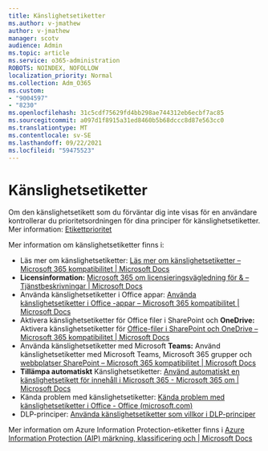```yaml
---
title: Känslighetsetiketter
ms.author: v-jmathew
author: v-jmathew
manager: scotv
audience: Admin
ms.topic: article
ms.service: o365-administration
ROBOTS: NOINDEX, NOFOLLOW
localization_priority: Normal
ms.collection: Adm_O365
ms.custom:
- "9004597"
- "8230"
ms.openlocfilehash: 31c5cdf75629fd4bb298ae744312eb6ecbf7ac85
ms.sourcegitcommit: a097d1f8915a31ed8460b5b68dccc8d87e563cc0
ms.translationtype: MT
ms.contentlocale: sv-SE
ms.lasthandoff: 09/22/2021
ms.locfileid: "59475523"
---
```

# <a name="sensitivity-labels"></a>Känslighetsetiketter

Om den känslighetsetikett som du förväntar dig inte visas för en användare kontrollerar du prioritetsordningen för dina principer för känslighetsetiketter. Mer information: [Etikettprioritet](https://docs.microsoft.com/microsoft-365/compliance/sensitivity-labels)

Mer information om känslighetsetiketter finns i:

- Läs mer om känslighetsetiketter: [Läs mer om känslighetsetiketter – Microsoft 365 kompatibilitet | Microsoft Docs](https://docs.microsoft.com/microsoft-365/compliance/sensitivity-labels)
- **Licensinformation:** [Microsoft 365 om licensieringsvägledning för & – Tjänstbeskrivningar | Microsoft Docs](https://docs.microsoft.com/office365/servicedescriptions/microsoft-365-service-descriptions/microsoft-365-tenantlevel-services-licensing-guidance/microsoft-365-security-compliance-licensing-guidance#information-protection)
- Använda känslighetsetiketter i Office appar: [Använda känslighetsetiketter i Office -appar – Microsoft 365 kompatibilitet | Microsoft Docs](https://docs.microsoft.com/microsoft-365/compliance/sensitivity-labels-office-apps)
- Aktivera känslighetsetiketter för Office filer i SharePoint och **OneDrive:** Aktivera känslighetsetiketter för [Office-filer i SharePoint och OneDrive – Microsoft 365 kompatibilitet | Microsoft Docs](https://docs.microsoft.com/microsoft-365/compliance/sensitivity-labels-sharepoint-onedrive-files)
- Använda känslighetsetiketter med Microsoft **Teams:** Använd känslighetsetiketter med Microsoft Teams, Microsoft 365 grupper och [webbplatser SharePoint – Microsoft 365 kompatibilitet | Microsoft Docs](https://docs.microsoft.com/microsoft-365/compliance/sensitivity-labels-teams-groups-sites)
- **Tillämpa automatiskt** Känslighetsetiketter: [Använd automatiskt en känslighetsetikett för innehåll i Microsoft 365 - Microsoft 365 om | Microsoft Docs](https://docs.microsoft.com/microsoft-365/compliance/apply-sensitivity-label-automatically)
- Kända problem med känslighetsetiketter: [Kända problem med känslighetsetiketter i Office - Office (microsoft.com)](https://support.microsoft.com/office/known-issues-with-sensitivity-labels-in-office-b169d687-2bbd-4e21-a440-7da1b2743edc)
- DLP-principer: [Använda känslighetsetiketter som villkor i DLP-principer](https://docs.microsoft.com/microsoft-365/compliance/dlp-sensitivity-label-as-condition) 

Mer information om Azure Information Protection-etiketter finns i [Azure Information Protection (AIP) märkning, klassificering och | Microsoft Docs](https://docs.microsoft.com/azure/information-protection/aip-classification-and-protection)
